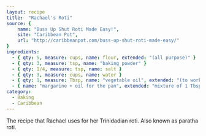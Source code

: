 ```yaml
---
layout: recipe
title:  "Rachael's Roti"
source: {
    name: "Buss Up Shut Roti Made Easy!",
    site: "Caribbean Pot",
    url: "http://caribbeanpot.com/buss-up-shut-roti-made-easy/"
}
ingredients:
  - { qty: 5, measure: cups, name: flour, extended: "(all purpose)" }
  - { qty: 3, measure: tsp, name: "baking powder" }
  - { qty: 1/4, measure: tsp, name: salt }
  - { qty: 3, measure: cups, name: water }
  - { qty: 1, measure: Tbsp, name: "vegetable oil", extended: "(to work into dough)" }
  - { name: "margarine + oil for the pan", extended: "mixture of 1 Tbsp margarine and 5 Tbsp vegetable oil" }
category:
  - Baking
  - Caribbean
---
```


The recipe that Rachael uses for her Trinidadian roti. Also known as paratha roti.